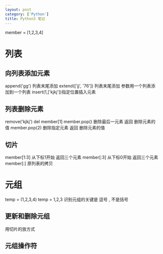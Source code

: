 ```yaml
---
layout: post
category: ['Python']
title: Python3 笔记
---
```

member = [1,2,3,4]
# 列表
## 向列表添加元素
append('gg') 列表末尾添加
extend(['jj', '76']) 列表末尾添加 参数用一个列表添加到一个列表
insert(1,['kjkj'])指定位置插入元素

## 列表删除元素
remove('kjkj')
del member[1]
member.pop() 删除最后一元素 返回 删除元素的值
member.pop(2) 删除指定元素 返回 删除元素的值

## 切片
member[1:3] 从下标1开始 返回三个元素
member[:3] 从下标0开始 返回三个元素
member[:] 原列表的拷贝

# 元组
temp = (1,2,3,4)
temp = 1,2,3
识别元组的关键是 逗号  ,  不是括号
 ## 更新和删除元组
 用切片的放方式
 ## 元组操作符
